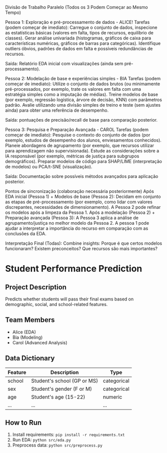 Divisão de Trabalho Paralelo (Todos os 3 Podem Começar ao Mesmo Tempo)

Pessoa 1: Exploração e pré-processamento de dados - ALICE!
Tarefas (podem começar de imediato):
Carregue o conjunto de dados, inspecione as estatísticas básicas (valores em falta, tipos de recursos, equilíbrio de classes).
Gerar análise univariada (histogramas, gráficos de caixa para características numéricas, gráficos de barras para categóricas).
Identifique outliers óbvios, padrões de dados em falta e possíveis redundâncias de recursos.

Saída: Relatório EDA inicial com visualizações (ainda sem pré-processamento).


Pessoa 2: Modelação de base e experiências simples - BIA
Tarefas (podem começar de imediato):
Utilize o conjunto de dados brutos (ou minimamente pré-processados, por exemplo, trate os valores em falta com uma estratégia simples como a imputação de médias).
Treine modelos de base (por exemplo, regressão logística, árvore de decisão, KNN) com parâmetros padrão.
Avalie utilizando uma divisão simples de treino e teste (sem ajustes ainda) para obter uma referência de desempenho.

Saída: pontuações de precisão/recall de base para comparação posterior.


Pessoa 3: Pesquisa e Preparação Avançada - CAROL
Tarefas (podem começar de imediato):
Pesquise o contexto do conjunto de dados (por exemplo, estudos de desempenho dos alunos, enviesamentos conhecidos).
Planeie abordagens de agrupamento (por exemplo, que recursos utilizar para aprendizagem não supervisionada).
Estude as considerações sobre a IA responsável (por exemplo, métricas de justiça para subgrupos demográficos).
Preparar modelos de código para SHAP/LIME (interpretação de modelos) ou PCA/t-SNE (visualização).

Saída: Documentação sobre possíveis métodos avançados para aplicação posterior.


Pontos de sincronização (colaboração necessária posteriormente)
Após EDA inicial (Pessoa 1) + Modelos de base (Pessoa 2):
Decidam em conjunto as etapas de pré-processamento (por exemplo, como lidar com valores discrepantes, necessidades de dimensionamento).
A Pessoa 2 pode refinar os modelos após a limpeza da Pessoa 1.
Após a modelação (Pessoa 2) + Preparação avançada (Pessoa 3):
A Pessoa 3 aplica a análise de agrupamento/justiça no melhor modelo da Pessoa 2.
A pessoa 1 pode ajudar a interpretar a importância do recurso em comparação com as conclusões da EDA.

Interpretação Final (Todas):
Combine insights: Porque é que certos modelos funcionaram? Existem preconceitos? Que recursos são mais importantes?


# Student Performance Prediction

## Project Description
Predicts whether students will pass their final exams based on demographic, social, and school-related features.

## Team Members
- Alice (EDA)
- Bia (Modeling)
- Carol (Advanced Analysis)

## Data Dictionary
| Feature | Description | Type |
|---------|-------------|------|
| school | Student's school (GP or MS) | categorical |
| sex | Student's gender (F or M) | categorical |
| age | Student's age (15-22) | numeric |
| ... | ... | ... |

## How to Run
1. Install requirements: `pip install -r requirements.txt`
2. Run EDA: `python src/eda.py`
3. Preprocess data: `python src/preprocess.py`